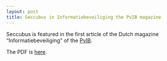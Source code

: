 ```yaml
---
layout: post
title: Seccubus in Informatiebeveiliging the PvIB magazine
---
```

Seccubus is featured in the first article of the Dutch magazine
“Informatiebeveiliging” of the [PvIB](http://www.pvib.nl/).

The PDF is [here](../../../../assets/AutoNessus%20PvIB%20juli%202009.pdf).

